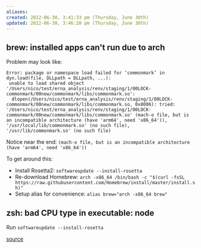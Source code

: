 ```yaml
---
aliases: 
created: 2022-06-30, 3:41:33 pm (Thursday, June 30th)
updated: 2022-06-30, 3:46:20 pm (Thursday, June 30th)
---
```

## brew: installed apps can't run due to arch

Problem may look like:
```
Error: package or namespace load failed for ‘commonmark’ in dyn.load(file, DLLpath = DLLpath, ...):
 unable to load shared object '/Users/nico/test/erna_analysis/renv/staging/1/00LOCK-commonmark/00new/commonmark/libs/commonmark.so':
  dlopen(/Users/nico/test/erna_analysis/renv/staging/1/00LOCK-commonmark/00new/commonmark/libs/commonmark.so, 0x0006): tried: '/Users/nico/test/erna_analysis/renv/staging/1/00LOCK-commonmark/00new/commonmark/libs/commonmark.so' (mach-o file, but is an incompatible architecture (have 'arm64', need 'x86_64')), '/usr/local/lib/commonmark.so' (no such file), '/usr/lib/commonmark.so' (no such file)
```

Notice near the end: `(mach-o file, but is an incompatible architecture (have 'arm64', need 'x86_64'))`

To get around this:
- Install Rosetta2: `softwareupdate --install-rosetta`
- Re-download Homebrew: `arch -x86_64 /bin/bash -c "$(curl -fsSL https://raw.githubusercontent.com/Homebrew/install/master/install.sh)"`
- Setup alias for convenience: `alias brew="arch -x86_64 brew"`

## zsh: bad CPU type in executable: node
Run `softwareupdate --install-rosetta`

[source](https://stackoverflow.com/questions/71122488/zsh-bad-cpu-type-in-executable-node)